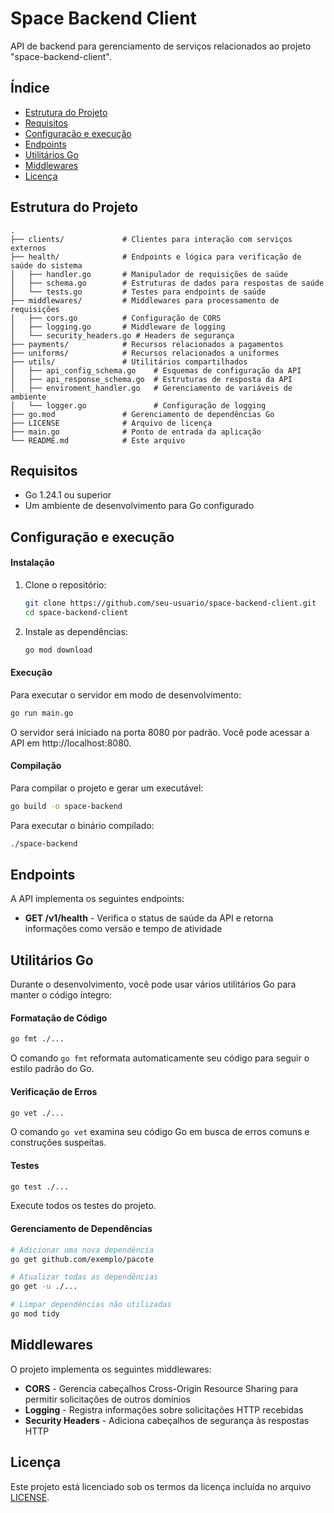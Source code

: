 # Space Backend Client

API de backend para gerenciamento de serviços relacionados ao projeto "space-backend-client".

## Índice

- [Estrutura do Projeto](#estrutura-do-projeto)
- [Requisitos](#requisitos)
- [Configuração e execução](#configuração-e-execução)
- [Endpoints](#endpoints)
- [Utilitários Go](#utilitários-go)
- [Middlewares](#middlewares)
- [Licença](#licença)

## Estrutura do Projeto

```
.
├── clients/             # Clientes para interação com serviços externos
├── health/              # Endpoints e lógica para verificação de saúde do sistema
│   ├── handler.go       # Manipulador de requisições de saúde
│   ├── schema.go        # Estruturas de dados para respostas de saúde
│   └── tests.go         # Testes para endpoints de saúde
├── middlewares/         # Middlewares para processamento de requisições
│   ├── cors.go          # Configuração de CORS
│   ├── logging.go       # Middleware de logging
│   └── security_headers.go # Headers de segurança
├── payments/            # Recursos relacionados a pagamentos
├── uniforms/            # Recursos relacionados a uniformes
├── utils/               # Utilitários compartilhados
│   ├── api_config_schema.go    # Esquemas de configuração da API
│   ├── api_response_schema.go  # Estruturas de resposta da API
│   ├── enviroment_handler.go   # Gerenciamento de variáveis de ambiente
│   └── logger.go               # Configuração de logging
├── go.mod               # Gerenciamento de dependências Go
├── LICENSE              # Arquivo de licença
├── main.go              # Ponto de entrada da aplicação
└── README.md            # Este arquivo
```

## Requisitos

- Go 1.24.1 ou superior
- Um ambiente de desenvolvimento para Go configurado

## Configuração e execução

#### Instalação

1. Clone o repositório:
   ```bash
   git clone https://github.com/seu-usuario/space-backend-client.git
   cd space-backend-client
   ```

2. Instale as dependências:
   ```bash
   go mod download
   ```

#### Execução

Para executar o servidor em modo de desenvolvimento:

```bash
go run main.go
```

O servidor será iniciado na porta 8080 por padrão. Você pode acessar a API em http://localhost:8080.

#### Compilação

Para compilar o projeto e gerar um executável:

```bash
go build -o space-backend
```

Para executar o binário compilado:

```bash
./space-backend
```

## Endpoints

A API implementa os seguintes endpoints:

- **GET /v1/health** - Verifica o status de saúde da API e retorna informações como versão e tempo de atividade

## Utilitários Go

Durante o desenvolvimento, você pode usar vários utilitários Go para manter o código íntegro:

#### Formatação de Código

```bash
go fmt ./...
```

O comando `go fmt` reformata automaticamente seu código para seguir o estilo padrão do Go.

#### Verificação de Erros

```bash
go vet ./...
```

O comando `go vet` examina seu código Go em busca de erros comuns e construções suspeitas.

#### Testes

```bash
go test ./...
```

Execute todos os testes do projeto.

#### Gerenciamento de Dependências

```bash
# Adicionar uma nova dependência
go get github.com/exemplo/pacote

# Atualizar todas as dependências
go get -u ./...

# Limpar dependências não utilizadas
go mod tidy
```

## Middlewares

O projeto implementa os seguintes middlewares:

- **CORS** - Gerencia cabeçalhos Cross-Origin Resource Sharing para permitir solicitações de outros domínios
- **Logging** - Registra informações sobre solicitações HTTP recebidas
- **Security Headers** - Adiciona cabeçalhos de segurança às respostas HTTP

## Licença

Este projeto está licenciado sob os termos da licença incluída no arquivo [LICENSE](LICENSE).